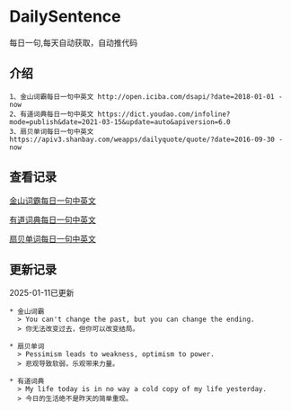 # DailySentence

每日一句,每天自动获取，自动推代码

## 介绍

```
1、金山词霸每日一句中英文 http://open.iciba.com/dsapi/?date=2018-01-01 - now
2、有道词典每日一句中英文 https://dict.youdao.com/infoline?mode=publish&date=2021-03-15&update=auto&apiversion=6.0
3、扇贝单词每日一句中英文 https://apiv3.shanbay.com/weapps/dailyquote/quote/?date=2016-09-30 - now
```

## 查看记录

[金山词霸每日一句中英文](./data/iciba/)

[有道词典每日一句中英文](./data/youdao/)

[扇贝单词每日一句中英文](./data/shanbay/)

## 更新记录
2025-01-11已更新 
```
* 金山词霸
  > You can't change the past, but you can change the ending.
  > 你无法改变过去，但你可以改变结局。

* 扇贝单词
  > Pessimism leads to weakness, optimism to power.
  > 悲观导致软弱，乐观带来力量。

* 有道词典
  > My life today is in no way a cold copy of my life yesterday.
  > 今日的生活绝不是昨天的简单重现。

```
